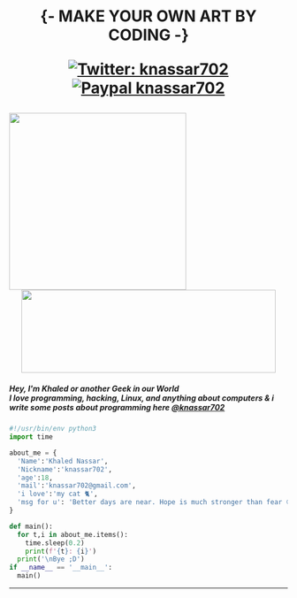 <h1 align="center"> {- MAKE YOUR OWN ART BY CODING -}
  
[![Twitter: knassar702](https://img.shields.io/twitter/follow/knassar702?style=flat-square)](https://twitter.com/knassar702)
[![Paypal knassar702](https://img.shields.io/badge/$-support-ff69b4.svg?style=flat)](https://paypal.me/knassar702)

  <img align='left' src="https://github-readme-stats.vercel.app/api?username=knassar702&show_icons=true&theme=dark" width="320">
<img align="righ" width="460" height="150" src="https://github-readme-stats.vercel.app/api/top-langs/?theme=dark&username=knassar702&exclude_repo=knassar702.github.io,free-for-dev&layout=compact&langs_count=8">

</h1>

<h5>
Hey, I'm Khaled or another Geek in our World <br>
I love programming, hacking, Linux, and anything about computers & i write some posts about programming here <a href='https://dev.to/knassar702'>@knassar702</a>
</h5>
</em></p>

```python
#!/usr/bin/env python3
import time

about_me = {
  'Name':'Khaled Nassar',
  'Nickname':'knassar702',
  'age':18,
  'mail':'knassar702@gmail.com',
  'i love':'my cat 🐈',
  'msg for u': 'Better days are near. Hope is much stronger than fear 😊❤️'
}

def main():
  for t,i in about_me.items():
    time.sleep(0.2)
    print(f'{t}: {i}')
  print('\nBye ;D')
if __name__ == '__main__':
  main()
```
---
